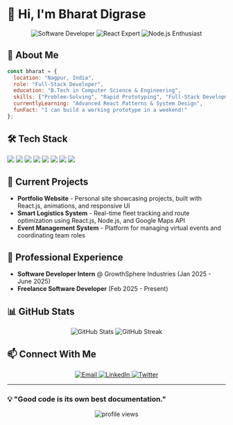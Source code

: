 # 👋 Hi, I'm Bharat Digrase

<div align="center">
  <img src="https://img.shields.io/badge/Software-Developer-blue" alt="Software Developer"/>
  <img src="https://img.shields.io/badge/React-Expert-61DAFB" alt="React Expert"/>
  <img src="https://img.shields.io/badge/Node.js-Enthusiast-339933" alt="Node.js Enthusiast"/>
</div>

## 💫 About Me
```javascript
const bharat = {
  location: "Nagpur, India",
  role: "Full-Stack Developer",
  education: "B.Tech in Computer Science & Engineering",
  skills: ["Problem-Solving", "Rapid Prototyping", "Full-Stack Development"],
  currentlyLearning: "Advanced React Patterns & System Design",
  funFact: "I can build a working prototype in a weekend!"
};
```

## 🛠️ Tech Stack
<div align="left">
  <img src="https://img.shields.io/badge/React-61DAFB?style=for-the-badge&logo=react&logoColor=black" />
  <img src="https://img.shields.io/badge/Next.js-000000?style=for-the-badge&logo=next.js&logoColor=white" />
  <img src="https://img.shields.io/badge/Node.js-339933?style=for-the-badge&logo=node.js&logoColor=white" />
  <img src="https://img.shields.io/badge/Express-000000?style=for-the-badge&logo=express&logoColor=white" />
  <img src="https://img.shields.io/badge/MongoDB-47A248?style=for-the-badge&logo=mongodb&logoColor=white" />
  <img src="https://img.shields.io/badge/Tailwind_CSS-38B2AC?style=for-the-badge&logo=tailwind-css&logoColor=white" />
  <img src="https://img.shields.io/badge/Git-F05032?style=for-the-badge&logo=git&logoColor=white" />
  <img src="https://img.shields.io/badge/NGINX-009639?style=for-the-badge&logo=nginx&logoColor=white" />
</div>

## 🔭 Current Projects
- **Portfolio Website** - Personal site showcasing projects, built with React.js, animations, and responsive UI
- **Smart Logistics System** - Real-time fleet tracking and route optimization using React.js, Node.js, and Google Maps API
- **Event Management System** - Platform for managing virtual events and coordinating team roles

## 💼 Professional Experience
- **Software Developer Intern** @ GrowthSphere Industries (Jan 2025 - June 2025)
- **Freelance Software Developer** (Feb 2025 - Present)

## 📊 GitHub Stats
<div align="center">
  <img src="https://github-readme-stats.vercel.app/api?username=Bharat27-d&show_icons=true&theme=tokyonight" alt="GitHub Stats" />
  <img src="https://github-readme-streak-stats.herokuapp.com/?user=Bharat27-d&theme=tokyonight" alt="GitHub Streak" />
</div>

## 📫 Connect With Me
<div align="center">
  <a href="mailto:bharatmain27@gmail.com">
    <img src="https://img.shields.io/badge/Email-D14836?style=for-the-badge&logo=gmail&logoColor=white" alt="Email"/>
  </a>
  <a href="https://linkedin.com/in/bharatdigrase">
    <img src="https://img.shields.io/badge/LinkedIn-0077B5?style=for-the-badge&logo=linkedin&logoColor=white" alt="LinkedIn"/>
  </a>
  <a href="https://twitter.com/bharatdigrase">
    <img src="https://img.shields.io/badge/Twitter-1DA1F2?style=for-the-badge&logo=twitter&logoColor=white" alt="Twitter"/>
  </a>
</div>

---

### 💡 "Good code is its own best documentation."

<div align="center">
  <img src="https://komarev.com/ghpvc/?username=Bharat27-d&color=blueviolet" alt="profile views" />
</div>
